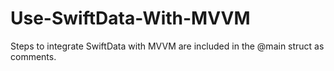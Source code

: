 # Use-SwiftData-With-MVVM

Steps to integrate SwiftData with MVVM are included in the @main struct as comments.
